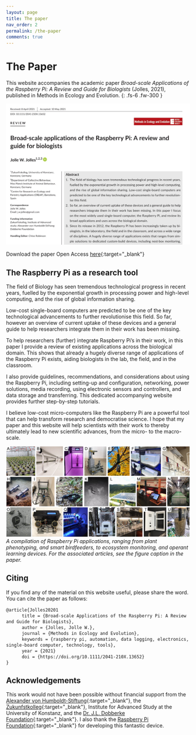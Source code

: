 ```yaml
---
layout: page
title: The paper
nav_order: 2
permalink: /the-paper
comments: true
---
```


# The Paper
This website accompanies the academic paper *Broad-scale Applications of the Raspberry Pi: A Review and Guide for Biologists* (Jolles, 2021), published in Methods in Ecology and Evolution.
{: .fs-6 .fw-300 }

[![Raspberry Pi Review paper](/assets/images/raspberry-pi-paper-mee.jpg?style=centerimgmed)](https://besjournals.onlinelibrary.wiley.com/doi/10.1111/2041-210X.13652)

Download the paper Open Access [here](https://besjournals.onlinelibrary.wiley.com/doi/10.1111/2041-210X.13652){:target="_blank"}

## The Raspberry Pi as a research tool
The field of Biology has seen tremendous technological progress in recent years, fuelled by the exponential growth in processing power and high-level computing, and the rise of global information sharing.

Low-cost single-board computers are predicted to be one of the key technological advancements to further revolutionise this field. So far, however an overview of current uptake of these devices and a general guide to help researchers integrate them in their work has been missing.

To help researchers (further) integrate Raspberry Pi’s in their work, in this paper I provide a review of existing applications across the biological domain. This shows that already a hugely diverse range of applications of the Raspberry Pi exists, aiding biologists in the lab, the field, and in the classroom.

I also provide guidelines, recommendations, and considerations about using the Raspberry Pi, including setting-up and configuration, networking, power solutions, media recording, using electronic sensors and controllers, and data storage and transferring. This dedicated accompanying website provides further step-by-step tutorials.

I believe low-cost micro-computers like the Raspberry Pi are a powerful tool that can help transform research and democratise science. I hope that my paper and this website will help scientists with their work to thereby ultimately lead to new scientific advances, from the micro- to the macro-scale.

[![Raspberry Pi applications](/assets/images/raspberrypi-applications.jpg)](/assets/images/raspberrypi-applications.jpg)
*A compilation of Raspberry Pi applications, ranging from plant phenotyping, and smart birdfeeders, to ecosystem monitoring, and operant learning devices. For the associated articles, see the figure caption in the paper.*

## Citing
If you find any of the material on this website useful, please share the word. You can cite the paper as follows:

```
@article{Jolles20201
      title = {Broad-scale Applications of the Raspberry Pi: A Review and Guide for Biologists},
      author = {Jolles, Jolle W.},
      journal = {Methods in Ecology and Evolution},
      keywords = {raspberry pi, automation, data logging, electronics, single-board computer, technology, tools},
      year = {2021}
      doi = {https://doi.org/10.1111/2041-210X.13652}
}
```

## Acknowledgements
This work would not have been possible without financial support from the [Alexander von Humboldt-Stiftung](https://www.humboldt-foundation.de/){:target="_blank"}, the [Zukunfstkolleg](https://www.uni-konstanz.de/zukunftskolleg/){:target="_blank"}, Institute for Advanced Study at the University of Konstanz, and the [Dr. J.L. Dobberke Foundation](https://www.knaw.nl/en/awards/funds/dobberke-stichting-voor-vergelijkende-psychologie){:target="_blank"}. I also thank the [Raspberry Pi Foundation](http://raspberrypi.org){:target="_blank"} for developing this fantastic device.
